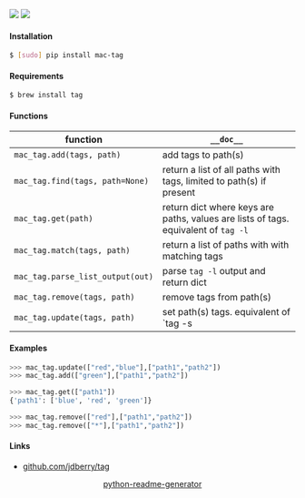 <!--
https://pypi.org/project/readme-generator/
https://pypi.org/project/python-readme-generator/
-->

[![](https://img.shields.io/badge/OS-MacOS-blue.svg?longCache=True)]()
[![](https://img.shields.io/pypi/pyversions/mac-tag.svg?longCache=True)](https://pypi.org/project/mac-tag/)

#### Installation
```bash
$ [sudo] pip install mac-tag
```

#### Requirements
```bash
$ brew install tag
```

#### Functions
function|`__doc__`
-|-
`mac_tag.add(tags, path)` |add tags to path(s)
`mac_tag.find(tags, path=None)` |return a list of all paths with tags, limited to path(s) if present
`mac_tag.get(path)` |return dict where keys are paths, values are lists of tags. equivalent of `tag -l`
`mac_tag.match(tags, path)` |return a list of paths with with matching tags
`mac_tag.parse_list_output(out)` |parse `tag -l` output and return dict
`mac_tag.remove(tags, path)` |remove tags from path(s)
`mac_tag.update(tags, path)` |set path(s) tags. equivalent of `tag -s | --set`

#### Examples
```python
>>> mac_tag.update(["red","blue"],["path1","path2"])
>>> mac_tag.add(["green"],["path1","path2"])
```

```python
>>> mac_tag.get(["path1"])
{'path1': ['blue', 'red', 'green']}
```

```python
>>> mac_tag.remove(["red"],["path1","path2"])
>>> mac_tag.remove(["*"],["path1","path2"])
```

#### Links
+   [github.com/jdberry/tag](https://github.com/jdberry/tag)

<p align="center">
    <a href="https://pypi.org/project/python-readme-generator/">python-readme-generator</a>
</p>
